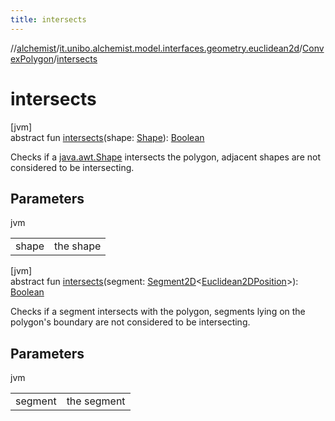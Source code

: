 ```yaml
---
title: intersects
---
```

//[alchemist](../../../index.html)/[it.unibo.alchemist.model.interfaces.geometry.euclidean2d](../index.html)/[ConvexPolygon](index.html)/[intersects](intersects.html)



# intersects



[jvm]\
abstract fun [intersects](intersects.html)(shape: [Shape](https://docs.oracle.com/javase/8/docs/api/java/awt/Shape.html)): [Boolean](https://kotlinlang.org/api/latest/jvm/stdlib/kotlin/-boolean/index.html)



Checks if a [java.awt.Shape](https://docs.oracle.com/javase/8/docs/api/java/awt/Shape.html) intersects the polygon, adjacent shapes are not considered to be intersecting.



## Parameters


jvm

| | |
|---|---|
| shape | the shape |





[jvm]\
abstract fun [intersects](intersects.html)(segment: [Segment2D](../-segment2-d/index.html)<[Euclidean2DPosition](../../it.unibo.alchemist.model.implementations.positions/-euclidean2-d-position/index.html)>): [Boolean](https://kotlinlang.org/api/latest/jvm/stdlib/kotlin/-boolean/index.html)



Checks if a segment intersects with the polygon, segments lying on the polygon's boundary are not considered to be intersecting.



## Parameters


jvm

| | |
|---|---|
| segment | the segment |




